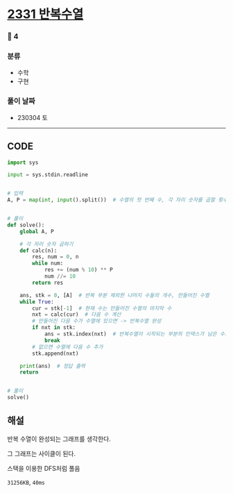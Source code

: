 # [2331 반복수열](https://www.acmicpc.net/problem/2331)

### 🥈 4

### 분류

- 수학
- 구현

### 풀이 날짜

- 230304 토

---

## CODE

```python
import sys

input = sys.stdin.readline


# 입력
A, P = map(int, input().split())  # 수열의 첫 번째 수, 각 자리 숫자를 곱할 횟수


# 풀이
def solve():
    global A, P

    # 각 자리 숫자 곱하기
    def calc(n):
        res, num = 0, n
        while num:
            res += (num % 10) ** P
            num //= 10
        return res

    ans, stk = 0, [A]  # 반복 부분 제외한 나머지 수들의 개수, 만들어진 수열
    while True:
        cur = stk[-1]  # 현재 수는 만들어진 수열의 마지막 수
        nxt = calc(cur)  # 다음 수 계산
        # 만들어진 다음 수가 수열에 있으면 -> 반복수열 완성
        if nxt in stk:
            ans = stk.index(nxt)  # 반복수열이 시작되는 부분의 인덱스가 남은 수들의 개수
            break
        # 없으면 수열에 다음 수 추가
        stk.append(nxt)

    print(ans)  # 정답 출력
    return


# 풀이
solve()

```

## 해설

반복 수열이 완성되는 그래프를 생각한다.

그 그래프는 사이클이 된다.

스택을 이용한 DFS처럼 풀음

`31256KB`, `40ms`
